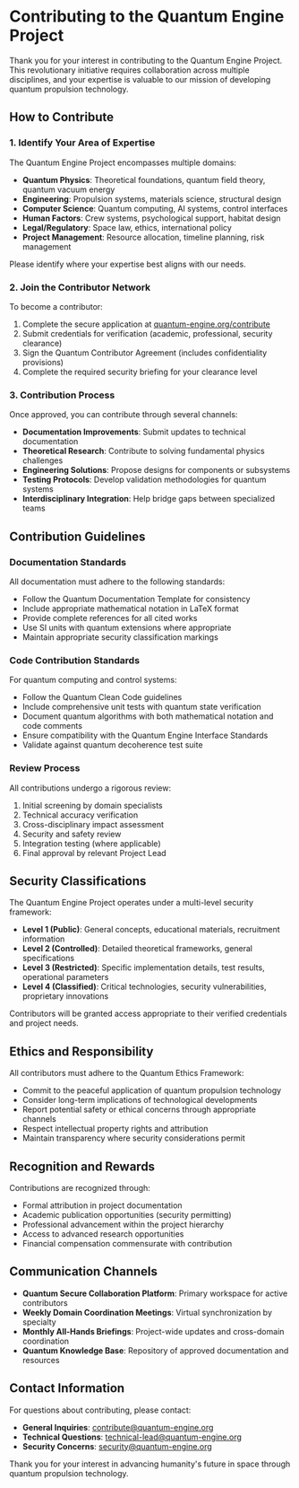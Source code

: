 # Contributing to the Quantum Engine Project

Thank you for your interest in contributing to the Quantum Engine Project. This revolutionary initiative requires collaboration across multiple disciplines, and your expertise is valuable to our mission of developing quantum propulsion technology.

## How to Contribute

### 1. Identify Your Area of Expertise

The Quantum Engine Project encompasses multiple domains:

- **Quantum Physics**: Theoretical foundations, quantum field theory, quantum vacuum energy
- **Engineering**: Propulsion systems, materials science, structural design
- **Computer Science**: Quantum computing, AI systems, control interfaces
- **Human Factors**: Crew systems, psychological support, habitat design
- **Legal/Regulatory**: Space law, ethics, international policy
- **Project Management**: Resource allocation, timeline planning, risk management

Please identify where your expertise best aligns with our needs.

### 2. Join the Contributor Network

To become a contributor:

1. Complete the secure application at [quantum-engine.org/contribute](https://quantum-engine.org/contribute)
2. Submit credentials for verification (academic, professional, security clearance)
3. Sign the Quantum Contributor Agreement (includes confidentiality provisions)
4. Complete the required security briefing for your clearance level

### 3. Contribution Process

Once approved, you can contribute through several channels:

- **Documentation Improvements**: Submit updates to technical documentation
- **Theoretical Research**: Contribute to solving fundamental physics challenges
- **Engineering Solutions**: Propose designs for components or subsystems
- **Testing Protocols**: Develop validation methodologies for quantum systems
- **Interdisciplinary Integration**: Help bridge gaps between specialized teams

## Contribution Guidelines

### Documentation Standards

All documentation must adhere to the following standards:

- Follow the Quantum Documentation Template for consistency
- Include appropriate mathematical notation in LaTeX format
- Provide complete references for all cited works
- Use SI units with quantum extensions where appropriate
- Maintain appropriate security classification markings

### Code Contribution Standards

For quantum computing and control systems:

- Follow the Quantum Clean Code guidelines
- Include comprehensive unit tests with quantum state verification
- Document quantum algorithms with both mathematical notation and code comments
- Ensure compatibility with the Quantum Engine Interface Standards
- Validate against quantum decoherence test suite

### Review Process

All contributions undergo a rigorous review:

1. Initial screening by domain specialists
2. Technical accuracy verification
3. Cross-disciplinary impact assessment
4. Security and safety review
5. Integration testing (where applicable)
6. Final approval by relevant Project Lead

## Security Classifications

The Quantum Engine Project operates under a multi-level security framework:

- **Level 1 (Public)**: General concepts, educational materials, recruitment information
- **Level 2 (Controlled)**: Detailed theoretical frameworks, general specifications
- **Level 3 (Restricted)**: Specific implementation details, test results, operational parameters
- **Level 4 (Classified)**: Critical technologies, security vulnerabilities, proprietary innovations

Contributors will be granted access appropriate to their verified credentials and project needs.

## Ethics and Responsibility

All contributors must adhere to the Quantum Ethics Framework:

- Commit to the peaceful application of quantum propulsion technology
- Consider long-term implications of technological developments
- Report potential safety or ethical concerns through appropriate channels
- Respect intellectual property rights and attribution
- Maintain transparency where security considerations permit

## Recognition and Rewards

Contributions are recognized through:

- Formal attribution in project documentation
- Academic publication opportunities (security permitting)
- Professional advancement within the project hierarchy
- Access to advanced research opportunities
- Financial compensation commensurate with contribution

## Communication Channels

- **Quantum Secure Collaboration Platform**: Primary workspace for active contributors
- **Weekly Domain Coordination Meetings**: Virtual synchronization by specialty
- **Monthly All-Hands Briefings**: Project-wide updates and cross-domain coordination
- **Quantum Knowledge Base**: Repository of approved documentation and resources

## Contact Information

For questions about contributing, please contact:

- **General Inquiries**: [contribute@quantum-engine.org](mailto:contribute@quantum-engine.org)
- **Technical Questions**: [technical-lead@quantum-engine.org](mailto:technical-lead@quantum-engine.org)
- **Security Concerns**: [security@quantum-engine.org](mailto:security@quantum-engine.org)

Thank you for your interest in advancing humanity's future in space through quantum propulsion technology. 